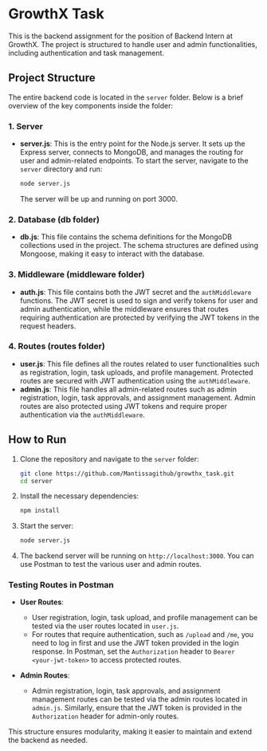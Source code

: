 # GrowthX Task

This is the backend assignment for the position of Backend Intern at GrowthX. The project is structured to handle user and admin functionalities, including authentication and task management.

## Project Structure

The entire backend code is located in the `server` folder. Below is a brief overview of the key components inside the folder:

### 1. **Server**
   - **server.js**: This is the entry point for the Node.js server. It sets up the Express server, connects to MongoDB, and manages the routing for user and admin-related endpoints. To start the server, navigate to the `server` directory and run:
     ```bash
     node server.js
     ```
     The server will be up and running on port 3000.

### 2. **Database (db folder)**
   - **db.js**: This file contains the schema definitions for the MongoDB collections used in the project. The schema structures are defined using Mongoose, making it easy to interact with the database.

### 3. **Middleware (middleware folder)**
   - **auth.js**: This file contains both the JWT secret and the `authMiddleware` functions. The JWT secret is used to sign and verify tokens for user and admin authentication, while the middleware ensures that routes requiring authentication are protected by verifying the JWT tokens in the request headers.

### 4. **Routes (routes folder)**
   - **user.js**: This file defines all the routes related to user functionalities such as registration, login, task uploads, and profile management. Protected routes are secured with JWT authentication using the `authMiddleware`.
   - **admin.js**: This file handles all admin-related routes such as admin registration, login, task approvals, and assignment management. Admin routes are also protected using JWT tokens and require proper authentication via the `authMiddleware`.

## How to Run

1. Clone the repository and navigate to the `server` folder:
   ```bash
   git clone https://github.com/Mantissagithub/growthx_task.git
   cd server
   ```

2. Install the necessary dependencies:
   ```bash
   npm install
   ```

3. Start the server:
   ```bash
   node server.js
   ```

4. The backend server will be running on `http://localhost:3000`. You can use Postman to test the various user and admin routes.

### Testing Routes in Postman

- **User Routes**: 
   - User registration, login, task upload, and profile management can be tested via the user routes located in `user.js`. 
   - For routes that require authentication, such as `/upload` and `/me`, you need to log in first and use the JWT token provided in the login response. In Postman, set the `Authorization` header to `Bearer <your-jwt-token>` to access protected routes.
  
- **Admin Routes**: 
   - Admin registration, login, task approvals, and assignment management routes can be tested via the admin routes located in `admin.js`. Similarly, ensure that the JWT token is provided in the `Authorization` header for admin-only routes.

This structure ensures modularity, making it easier to maintain and extend the backend as needed.
